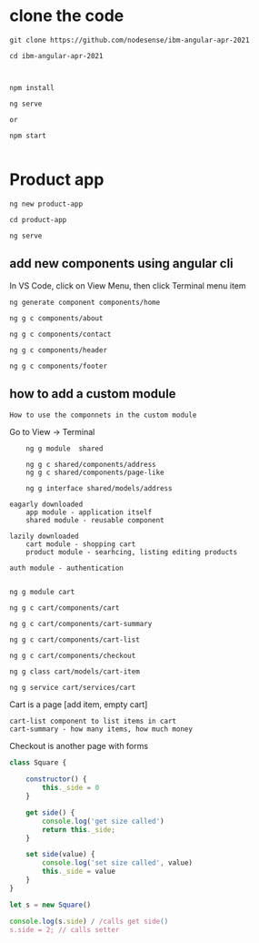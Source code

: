 # clone the code

```
git clone https://github.com/nodesense/ibm-angular-apr-2021

cd ibm-angular-apr-2021



npm install

ng serve

or 

npm start


```

# Product app

```
ng new product-app

cd product-app

ng serve

```

## add new components using angular cli

In VS Code, click on View Menu, then click Terminal menu item

```
ng generate component components/home

ng g c components/about

ng g c components/contact

ng g c components/header

ng g c components/footer
```

## how to add a custom module
    How to use the componnets in the custom module

Go to View -> Terminal 

```
    ng g module  shared

    ng g c shared/components/address
    ng g c shared/components/page-like

    ng g interface shared/models/address
```

```
eagarly downloaded
    app module - application itself
    shared module - reusable component

lazily downloaded
    cart module - shopping cart
    product module - searhcing, listing editing products

auth module - authentication
```

```

ng g module cart

ng g c cart/components/cart

ng g c cart/components/cart-summary

ng g c cart/components/cart-list

ng g c cart/components/checkout

ng g class cart/models/cart-item

ng g service cart/services/cart
```



Cart is a page [add item, empty cart]

    cart-list component to list items in cart
    cart-summary - how many items, how much money

Checkout is another page with forms


```javascript
class Square {
    
    constructor() {
        this._side = 0
    }

    get side() {
        console.log('get size called')
        return this._side;
    }

    set side(value) {
        console.log('set size called', value)
        this._side = value
    }
}

let s = new Square()

console.log(s.side) / /calls get side()
s.side = 2; // calls setter
```


